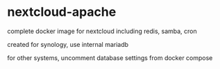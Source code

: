 # nextcloud-apache
complete docker image for nextcloud including redis, samba, cron

created for synology, use internal mariadb

for other systems, uncomment database settings from docker compose
